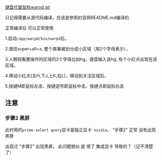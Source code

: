 [键盘代替鼠标warpd.git](https://github.com/rvaiya/warpd.git)

只记得需要从源代码编译，应该是参照的官网README.md编译的

正常编译后 可以正常使用



1.启动```/app/warpd/bin/warpd```后，

2.按住super+alt+x, 整个屏幕被划分成小区域（用2个字母表示），

3.人眼观看要操作的区域的2个字母比如hg，键盘输入该hg, 有个小红点出现在该区域，

4.移动小红点{左H,下J,上K,右L}，移动到关注区域后，

5.按键M即鼠标左击、按键逗号即鼠标中击、按键点即鼠标右击


##  注意
###  步骤2 黑屏
此时用的```prime-select query```显卡是独立显卡``` nvidia```， "步骤2" 正常 没有出现黑屏


出现过  "步骤2"  出现黑屏， 此问题貌似 是 用了 集成显卡 导致的？（记不清楚了）